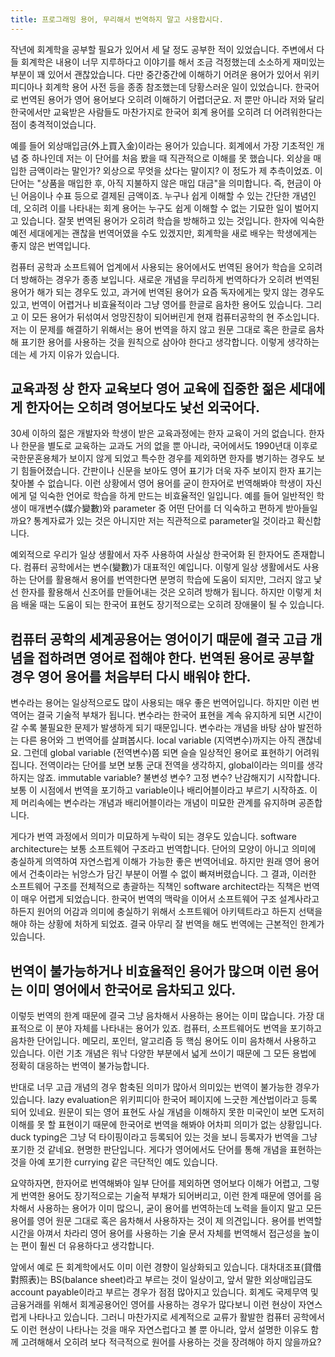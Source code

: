 ```yaml
---
title: 프로그래밍 용어, 무리해서 번역하지 말고 사용합시다.
---
```


작년에 회계학을 공부할 필요가 있어서 세 달 정도 공부한 적이 있었습니다. 주변에서 다들 회계학은 내용이 너무 지루하다고 이야기를 해서 조금 걱정했는데 소소하게 재미있는 부분이 꽤 있어서 괜찮았습니다. 다만 중간중간에 이해하기 어려운 용어가 있어서 위키피디아나 회계학 용어 사전 등을 종종 참조했는데 당황스러운 일이 있었습니다. 한국어로 번역된 용어가 영어 용어보다 오히려 이해하기 어렵더군요. 저 뿐만 아니라 저와 달리 한국에서만 교육받은 사람들도 마찬가지로 한국어 회계 용어를 오히려 더 어려워한다는 점이 충격적이었습니다.

<!--more-->

예를 들어 외상매입금(外上買入金)이라는 용어가 있습니다. 회계에서 가장 기초적인 개념 중 하나인데 저는 이 단어를 처음 봤을 때 직관적으로 이해를 못 했습니다. 외상을 매입한 금액이라는 말인가? 외상으로 무엇을 샀다는 말이지? 이 정도가 제 추측이었죠. 이 단어는 "상품을 매입한 후, 아직 지불하지 않은 매입 대금"을 의미합니다. 즉, 현금이 아닌 어음이나 수표 등으로 결제된 금액이죠. 누구나 쉽게 이해할 수 있는 간단한 개념인데, 오히려 이를 나타내는 회계 용어는 누구도 쉽게 이해할 수 없는 기묘한 일이 벌어지고 있습니다. 잘못 번역된 용어가 오히려 학습을 방해하고 있는 것입니다. 한자에 익숙한 예전 세대에게는 괜찮을 번역어였을 수도 있겠지만, 회계학을 새로 배우는 학생에게는 좋지 않은 번역입니다.

컴퓨터 공학과 소프트웨어 업계에서 사용되는 용어에서도 번역된 용어가 학습을 오히려 더 방해하는 경우가 종종 보입니다. 새로운 개념을 무리하게 번역하다가 오히려 번역된 용어가 해가 되는 경우도 있고, 과거에 번역된 용어가 요즘 독자에게는 맞지 않는 경우도 있고, 번역이 어렵거나 비효율적이라 그냥 영어를 한글로 음차한 용어도 있습니다. 그리고 이 모든 용어가 뒤섞여서 엉망진창이 되어버린게 현재 컴퓨터공학의 현 주소입니다. 저는 이 문제를 해결하기 위해서는 용어 번역을 하지 않고 원문 그대로 혹은 한글로 음차해 표기한 용어를 사용하는 것을 원칙으로 삼아야 한다고 생각합니다. 이렇게 생각하는 데는 세 가지 이유가 있습니다.

## 교육과정 상 한자 교육보다 영어 교육에 집중한 젊은 세대에게 한자어는 오히려 영어보다도 낯선 외국어다.

30세 이하의 젊은 개발자와 학생이 받은 교육과정에는 한자 교육이 거의 없습니다. 한자나 한문을 별도로 교육하는 교과도 거의 없을 뿐 아니라, 국어에서도 1990년대 이후로 국한문혼용체가 보이지 않게 되었고 특수한 경우를 제외하면 한자를 병기하는 경우도 보기 힘들어졌습니다. 간판이나 신문을 보아도 영어 표기가 더욱 자주 보이지 한자 표기는 찾아볼 수 없습니다. 이런 상황에서 영어 용어를 굳이 한자어로 번역해봐야 학생이 자신에게 덜 익숙한 언어로 학습을 하게 만드는 비효율적인 일입니다. 예를 들어 일반적인 학생이 매개변수(媒介變數)와 parameter 중 어떤 단어를 더 익숙하고 편하게 받아들일까요? 통계자료가 있는 것은 아니지만 저는 직관적으로 parameter일 것이라고 확신합니다.

예외적으로 우리가 일상 생활에서 자주 사용하여 사실상 한국어화 된 한자어도 존재합니다. 컴퓨터 공학에서는 변수(變數)가 대표적인 예입니다. 이렇게 일상 생활에서도 사용하는 단어를 활용해서 용어를 번역한다면 분명히 학습에 도움이 되지만, 그러지 않고 낯선 한자를 활용해서 신조어를 만들어내는 것은 오히려 방해가 됩니다. 하지만 이렇게 처음 배울 때는 도움이 되는 한국어 표현도 장기적으로는 오히려 장애물이 될 수 있습니다.

## 컴퓨터 공학의 세계공용어는 영어이기 때문에 결국 고급 개념을 접하려면 영어로 접해야 한다. 번역된 용어로 공부할 경우 영어 용어를 처음부터 다시 배워야 한다.

변수라는 용어는 일상적으로도 많이 사용되는 매우 좋은 번역어입니다. 하지만 이런 번역어는 결국 기술적 부채가 됩니다. 변수라는 한국어 표현을 계속 유지하게 되면 시간이 갈 수록 불필요한 문제가 발생하게 되기 때문입니다. 변수라는 개념을 바탕 삼아 발전하는 다른 용어와 그 번역어를 살펴봅시다. local variable (지역변수)까지는 아직 괜찮네요. 그런데 global variable (전역변수)쯤 되면 슬슬 일상적인 용어로 표현하기 어려워집니다. 전역이라는 단어를 보면 보통 군대 전역을 생각하지, global이라는 의미를 생각하지는 않죠. immutable variable? 불변성 변수? 고정 변수? 난감해지기 시작합니다. 보통 이 시점에서 번역을 포기하고 variable이나 배리어블이라고 부르기 시작하죠. 이제 머리속에는 변수라는 개념과 배리어블이라는 개념이 미묘한 관계를 유지하며 공존합니다.

게다가 번역 과정에서 의미가 미묘하게 누락이 되는 경우도 있습니다. software architecture는 보통 소프트웨어 구조라고 번역합니다. 단어의 모양이 아니고 의미에 충실하게 의역하여 자연스럽게 이해가 가능한 좋은 번역어네요. 하지만 원래 영어 용어에서 건축이라는 뉘앙스가 담긴 부분이 어쩔 수 없이 빠져버렸습니다. 그 결과, 이러한 소프트웨어 구조를 전체적으로 총괄하는 직책인 software architect라는 직책은 번역이 매우 어렵게 되었습니다. 한국어 번역의 맥락을 이어서 소프트웨어 구조 설계사라고 하든지 원어의 어감과 의미에 충실하기 위해서 소프트웨어 아키텍트라고 하든지 선택을 해야 하는 상황에 처하게 되었죠. 결국 아무리 잘 번역을 해도 번역에는 근본적인 한계가 있습니다.

## 번역이 불가능하거나 비효율적인 용어가 많으며 이런 용어는 이미 영어에서 한국어로 음차되고 있다. 

이렇듯 번역의 한계 때문에 결국 그냥 음차해서 사용하는 용어는 이미 많습니다. 가장 대표적으로 이 분야 자체를 나타내는 용어가 있죠. 컴퓨터, 소프트웨어도 번역을 포기하고 음차한 단어입니다. 메모리, 포인터, 알고리즘 등 핵심 용어도 이미 음차해서 사용하고 있습니다. 이런 기초 개념은 워낙 다양한 부분에서 넓게 쓰이기 때문에 그 모든 용법에 정확히 대응하는 번역이 불가능합니다.

반대로 너무 고급 개념의 경우 함축된 의미가 많아서 의미있는 번역이 불가능한 경우가 있습니다. lazy evaluation은 위키피디아 한국어 페이지에 느긋한 계산법이라고 등록 되어 있네요. 원문이 되는 영어 표현도 사실 개념을 이해하지 못한 미국인이 보면 도저히 이해를 못 할 표현이기 때문에 한국어로 번역을 해봐야 어차피 의미가 없는 상황입니다. duck typing은 그냥 덕 타이핑이라고 등록되어 있는 것을 보니 등록자가 번역을 그냥 포기한 것 같네요. 현명한 판단입니다. 게다가 영어에서도 단어를 통해 개념을 표현하는 것을 아예 포기한 currying 같은 극단적인 예도 있습니다.

요약하자면, 한자어로 번역해봐야 일부 단어를 제외하면 영어보다 이해가 어렵고, 그렇게 번역한 용어도 장기적으로는 기술적 부채가 되어버리고, 이런 한계 때문에 영어를 음차해서 사용하는 용어가 이미 많으니, 굳이 용어를 번역하는데 노력을 들이지 말고 모든 용어를 영어 원문 그대로 혹은 음차해서 사용하자는 것이 제 의견입니다. 용어를 번역할 시간을 아껴서 차라리 영어 용어를 사용하는 기술 문서 자체를 번역해서 접근성을 높이는 편이 훨씬 더 유용하다고 생각합니다.

앞에서 예로 든 회계학에서도 이미 이런 경향이 일상화되고 있습니다. 대차대조표(貸借對照表)는 BS(balance sheet)라고 부르는 것이 일상이고, 앞서 말한 외상매입금도 account payable이라고 부르는 경우가 점점 많아지고 있습니다. 회계도 국제무역 및 금융거래를 위해서 회계공용어인 영어를 사용하는 경우가 많다보니 이런 현상이 자연스럽게 나타나고 있습니다. 그러니 마찬가지로 세계적으로 교류가 활발한 컴퓨터 공학에서도 이런 현상이 나타나는 것을 매우 자연스럽다고 볼 뿐 아니라, 앞서 설명한 이유도 함께 고려해해서 오히려 보다 적극적으로 원어를 사용하는 것을 장려해야 하지 않을까요?
